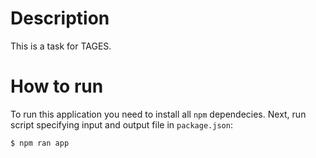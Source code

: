 # Description
This is a task for TAGES.
# How to run
To run this application you need to install all ``` npm ``` dependecies.
Next, run script specifying input and output file in ```package.json```:
```console
$ npm ran app
```
